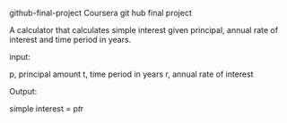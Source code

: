 github-final-project
Coursera git hub final project

A calculator that calculates simple interest given principal, annual rate of interest and time period in years.

input:

  p, principal amount
  t, time period in years 
  r, annual rate of interest

Output:

  simple interest = p*t*r
  
  
